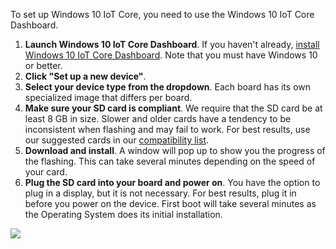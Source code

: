 <div class="col-md-12 col-xs-24 col-no-padding">
  <p>To set up Windows 10 IoT Core, you need to use the Windows 10 IoT Core Dashboard.</p>
  <ol class="inline-list">
    <li><b>Launch Windows 10 IoT Core Dashboard</b>. If you haven't already, <a href="http://ms-iot.github.io/content/en-US/GetStarted.htm" target="_blank">install Windows 10 IoT Core Dashboard</a>. Note that you must have Windows 10 or better.</li>
    <li><b>Click "Set up a new device"</b>.</li>
    <li><b>Select your device type from the dropdown</b>. Each board has its own specialized image that differs per board.</li>
    <li><b>Make sure your SD card is compliant</b>. We require that the SD card be at least 8 GB in size. Slower and older cards have a tendency to be inconsistent when flashing and may fail to work.
    For best results, use our suggested cards in our <a href="http://ms-iot.github.io/content/en-US/Docs/HardwareCompatList.htm#Storage" target="_blank">compatibility list</a>.</li> 
    <li><b>Download and install</b>. A window will pop up to show you the progress of the flashing. This can take several minutes depending on the speed of your card.</li> 
    <li><b>Plug the SD card into your board and power on</b>. You have the option to plug in a display, but it is not necessary. For best results, plug it in before you power on the device. First boot will take several minutes as the Operating System does its initial installation.</li>
  </ol>
</div>

<div class="col-md-10 col-xs-24">
  <img src="{{site.baseurl}}/Resources/images/get-started/dashboard-1.png" />
</div>
